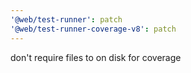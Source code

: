 ```yaml
---
'@web/test-runner': patch
'@web/test-runner-coverage-v8': patch
---
```


don't require files to on disk for coverage
